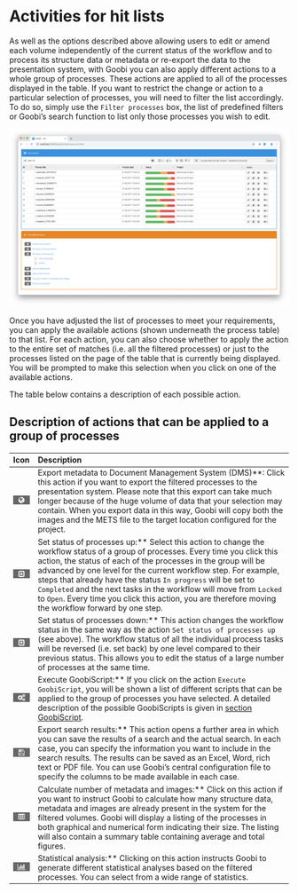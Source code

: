 # Activities for hit lists

As well as the options described above allowing users to edit or amend each volume independently of the current status of the workflow and to process its structure data or metadata or re-export the data to the presentation system, with Goobi you can also apply different actions to a whole group of processes. These actions are applied to all of the processes displayed in the table. If you want to restrict the change or action to a particular selection of processes, you will need to filter the list accordingly. To do so, simply use the `Filter processes` box, the list of predefined filters or Goobi’s search function to list only those processes you wish to edit.

![Possible actions for hit lists](screen1_en.png)

Once you have adjusted the list of processes to meet your requirements, you can apply the available actions (shown underneath the process table) to that list. For each action, you can also choose whether to apply the action to the entire set of matches (i.e. all the filtered processes) or just to the processes listed on the page of the table that is currently being displayed. You will be prompted to make this selection when you click on one of the available actions.

The table below contains a description of each possible action.

## Description of actions that can be applied to a group of processes

| Icon | Description |
| :--- | :--- |
| ![screen2.png](screen2.png) | Export metadata to Document Management System (DMS)**: Click this action if you want to export the filtered processes to the presentation system. Please note that this export can take much longer because of the huge volume of data that your selection may contain. When you export data in this way, Goobi will copy both the images and the METS file to the target location configured for the project. |
| ![screen3.png](screen3.png) | Set status of processes up:** Select this action to change the workflow status of a group of processes. Every time you click this action, the status of each of the processes in the group will be advanced by one level for the current workflow step. For example, steps that already have the status `In progress` will be set to `Completed` and the next tasks in the workflow will move from `Locked` to `Open`. Every time you click this action, you are therefore moving the workflow forward by one step. |
| ![screen4.png](screen4.png) | Set status of processes down:** This action changes the workflow status in the same way as the action `Set status of processes up` (see above). The workflow status of all the individual process tasks will be reversed (i.e. set back) by one level compared to their previous status. This allows you to edit the status of a large number of processes at the same time. |
| ![screen5.png](screen5.png) | Execute GoobiScript:** If you click on the action `Execute GoobiScript`, you will be shown a list of different scripts that can be applied to the group of processes you have selected. A detailed description of the possible GoobiScripts is given in [section GoobiScript](7.4.md). |
| ![screen6.png](screen6.png) | Export search results:** This action opens a further area in which you can save the results of a search and the actual search. In each case, you can specify the information you want to include in the search results. The results can be saved as an Excel, Word, rich text or PDF file. You can use Goobi’s central configuration file to specify the columns to be made available in each case. |
| ![screen7.png](screen7.png) | Calculate number of metadata and images:** Click on this action if you want to instruct Goobi to calculate how many structure data, metadata and images are already present in the system for the filtered volumes. Goobi will display a listing of the processes in both graphical and numerical form indicating their size. The listing will also contain a summary table containing average and total figures. |
| ![screen8.png](screen8.png) | Statistical analysis:** Clicking on this action instructs Goobi to generate different statistical analyses based on the filtered processes. You can select from a wide range of statistics. |
